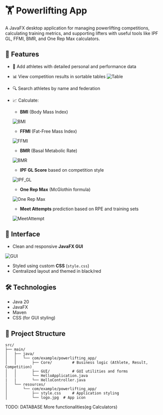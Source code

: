 # 🏋️ Powerlifting App

A JavaFX desktop application for managing powerlifting competitions, calculating training metrics, and supporting lifters with useful tools like IPF GL, FFMI, BMR, and One Rep Max calculators.

## 📌 Features

- 👤 Add athletes with detailed personal and performance data
- 📊 View competition results in sortable tables
![Table](Screenshots/table.png)
- 🔍 Search athletes by name and federation
- 📈 Calculate:
  - **BMI** (Body Mass Index)

  ![BMI](Screenshots/BMI.png)

  - **FFMI** (Fat-Free Mass Index)
  
  ![FFMI](Screenshots/FFMI.png)

  - **BMR** (Basal Metabolic Rate)
  
  ![BMR](Screenshots/image.png)

  - **IPF GL Score** based on competition style

  ![IPF_GL](Screenshots/GL.png)

  - **One Rep Max** (McGlothin formula)

  ![One Rep Max](Screenshots/1RM.png)

  - **Meet Attempts** prediction based on RPE and training sets

  ![MeetAttempt](Screenshots/meet.png)


## 🎨 Interface

- Clean and responsive **JavaFX GUI**

![GUI](Screenshots/GUI.png)

- Styled using custom **CSS** (`style.css`)
- Centralized layout and themed in black/red

## 🛠️ Technologies

- Java 20
- JavaFX
- Maven
- CSS (for GUI styling)

## 📁 Project Structure

```plaintext
src/
├── main/
│   ├── java/
│   │   └── com/example/powerlifting_app/
│   │       ├── Core/         # Business logic (Athlete, Result, Competition)
│   │       ├── GUI/          # GUI utilities and forms
│   │       └── HelloApplication.java
|   |       └── HelloController.java
│   └── resources/
│       └── com/example/powerlifting_app/
│           ├── style.css     # Application styling
│           └── logo.jpg  # App icon
```

TODO:
DATABASE
More functionalities(eg Calculators)